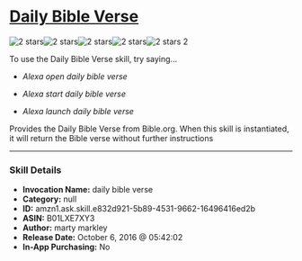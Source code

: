 # [Daily Bible Verse](http://alexa.amazon.com/#skills/amzn1.ask.skill.e832d921-5b89-4531-9662-16496416ed2b)
![2 stars](../../images/ic_star_black_18dp_1x.png)![2 stars](../../images/ic_star_black_18dp_1x.png)![2 stars](../../images/ic_star_border_black_18dp_1x.png)![2 stars](../../images/ic_star_border_black_18dp_1x.png)![2 stars](../../images/ic_star_border_black_18dp_1x.png) 2

To use the Daily Bible Verse skill, try saying...

* *Alexa open daily bible verse*

* *Alexa start daily bible verse*

* *Alexa launch daily bible verse*

Provides the Daily Bible Verse from Bible.org.  When this skill is instantiated, it will return the Bible verse without further instructions

***

### Skill Details

* **Invocation Name:** daily bible verse
* **Category:** null
* **ID:** amzn1.ask.skill.e832d921-5b89-4531-9662-16496416ed2b
* **ASIN:** B01LXE7XY3
* **Author:** marty markley
* **Release Date:** October 6, 2016 @ 05:42:02
* **In-App Purchasing:** No
